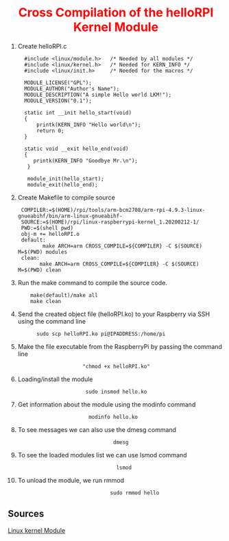 <center><h1 style="color: #ff0000">Cross Compilation of the helloRPI Kernel Module</h1></center>

1. Create helloRPI.c


         #include <linux/module.h>	 /* Needed by all modules */ 
         #include <linux/kernel.h>	 /* Needed for KERN_INFO */ 
         #include <linux/init.h>	 /* Needed for the macros */ 

         MODULE_LICENSE("GPL"); 
         MODULE_AUTHOR("Author's Name"); 
         MODULE_DESCRIPTION("A simple Hello world LKM!"); 
         MODULE_VERSION("0.1"); 

         static int __init hello_start(void) 
         { 
	         printk(KERN_INFO "Hello world\n"); 
	         return 0; 
         } 

         static void __exit hello_end(void) 
         { 
	        printk(KERN_INFO "Goodbye Mr.\n"); 
          } 

          module_init(hello_start); 
          module_exit(hello_end); 

2. Create Makefile to compile source


        COMPILER:=$(HOME)/rpi/tools/arm-bcm2708/arm-rpi-4.9.3-linux-gnueabihf/bin/arm-linux-gnueabihf-
        SOURCE:=$(HOME)/rpi/linux-raspberrypi-kernel_1.20200212-1/
        PWD:=$(shell pwd)
        obj-m += helloRPI.o
        default:
	           make ARCH=arm CROSS_COMPILE=${COMPILER} -C $(SOURCE) M=$(PWD) modules
        clean:
	          make ARCH=arm CROSS_COMPILE=${COMPILER} -C $(SOURCE) M=$(PWD) clean


3. Run the make command to compile the source code.
	   
           make(default)/make all
	       make clean

4. Send the created object file (helloRPI.ko) to your Raspberry via SSH using the command line 
           
             sudo scp helloRPI.ko pi@IPADDRESS:/home/pi

5. Make the file executable from the RaspberryPi  by passing the command line 
  
                            "chmod +x helloRPI.ko" 

6. Loading/install the module
	
                             sudo insmod hello.ko

7. Get information about the module using the modinfo command
	
                              modinfo hello.ko

8. To see messages we can also use the dmesg command
	
                                      dmesg

9. To see the loaded modules list we can use lsmod command
	
                                       lsmod 
10. To unload the module, we run rmmod
	
                                      sudo rmmod hello


<h2>Sources</h2>

[Linux kernel Module](https://linux.die.net/lkmpg/index.html)